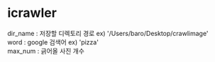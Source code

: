 # icrawler

dir_name : 저장할 디렉토리 경로 ex) '/Users/baro/Desktop/crawlimage'  
word : google 검색어 ex) 'pizza'  
max_num : 긁어올 사진 개수  

